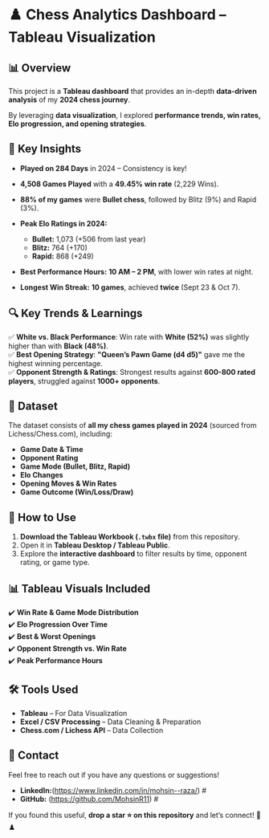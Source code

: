 # ♟️ Chess Analytics Dashboard – Tableau Visualization  

## 📊 Overview  
This project is a **Tableau dashboard** that provides an in-depth **data-driven analysis** of my **2024 chess journey**.  

By leveraging **data visualization**, I explored **performance trends, win rates, Elo progression, and opening strategies**.  


## 🚀 Key Insights  

- **Played on 284 Days** in 2024 – Consistency is key!
- **4,508 Games Played** with a **49.45% win rate** (2,229 Wins).
- **88% of my games** were **Bullet chess**, followed by Blitz (9%) and Rapid (3%).
- **Peak Elo Ratings in 2024:**

  - **Bullet:** 1,073 (+506 from last year)
  - **Blitz:** 764 (+170)
  - **Rapid:** 868 (+249)
 
- **Best Performance Hours:** **10 AM – 2 PM**, with lower win rates at night.
- **Longest Win Streak:** **10 games**, achieved **twice** (Sept 23 & Oct 7).

## 🔍 Key Trends & Learnings  

✅ **White vs. Black Performance**: Win rate with **White (52%)** was slightly higher than with **Black (48%)**.  
✅ **Best Opening Strategy**: **"Queen’s Pawn Game (d4 d5)"** gave me the highest winning percentage.  
✅ **Opponent Strength & Ratings**: Strongest results against **600-800 rated players**, struggled against **1000+ opponents**.  


## 📂 Dataset  

The dataset consists of **all my chess games played in 2024** (sourced from Lichess/Chess.com), including:  

- **Game Date & Time**
- **Opponent Rating**
- **Game Mode (Bullet, Blitz, Rapid)**
- **Elo Changes**
- **Opening Moves & Win Rates**
- **Game Outcome (Win/Loss/Draw)** 

## 📌 How to Use  

1. **Download the Tableau Workbook (`.twbx` file)** from this repository.  
2. Open it in **Tableau Desktop / Tableau Public**.  
3. Explore the **interactive dashboard** to filter results by time, opponent rating, or game type.  

## 📊 Tableau Visuals Included  

✔️ **Win Rate & Game Mode Distribution**  
✔️ **Elo Progression Over Time**  
✔️ **Best & Worst Openings**  
✔️ **Opponent Strength vs. Win Rate**  
✔️ **Peak Performance Hours**  

## 🛠️ Tools Used  

- **Tableau** – For Data Visualization  
- **Excel / CSV Processing** – Data Cleaning & Preparation  
- **Chess.com / Lichess API** – Data Collection  

## 📩 Contact  

Feel free to reach out if you have any questions or suggestions!  
- **LinkedIn:**(https://www.linkedin.com/in/mohsin--raza/)  #
- **GitHub:** (https://github.com/MohsinR11)  # 

If you found this useful, **drop a star ⭐ on this repository** and let’s connect! 🚀♟️ 
